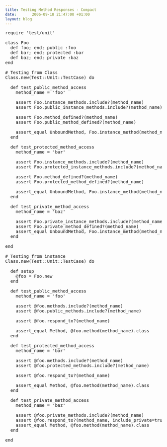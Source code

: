 ```yaml
---
title: Testing Method Responses - Compact
date:       2006-09-18 21:47:00 +01:00
layout: blog
---
```

<pre class="code ruby">
require 'test/unit'

class Foo
  def foo; end; public :foo
  def bar; end; protected :bar
  def baz; end; private :baz
end

# Testing from Class
Class.new(Test::Unit::TestCase) do

  def test_public_method_access
    method_name = 'foo'

    assert Foo.instance_methods.include?(method_name)
    assert Foo.public_instance_methods.include?(method_name)

    assert Foo.method_defined?(method_name)
    assert Foo.public_method_defined?(method_name)

    assert_equal UnboundMethod, Foo.instance_method(method_name).class
  end

  def test_protected_method_access
    method_name = 'bar'

    assert Foo.instance_methods.include?(method_name)
    assert Foo.protected_instance_methods.include?(method_name)

    assert Foo.method_defined?(method_name)
    assert Foo.protected_method_defined?(method_name)

    assert_equal UnboundMethod, Foo.instance_method(method_name).class
  end

  def test_private_method_access
    method_name = 'baz'

    assert Foo.private_instance_methods.include?(method_name)
    assert Foo.private_method_defined?(method_name)
    assert_equal UnboundMethod, Foo.instance_method(method_name).class
  end

end

# Testing from instance
Class.new(Test::Unit::TestCase) do

  def setup
    @foo = Foo.new
  end

  def test_public_method_access
    method_name = 'foo'

    assert @foo.methods.include?(method_name)
    assert @foo.public_methods.include?(method_name)

    assert @foo.respond_to?(method_name)

    assert_equal Method, @foo.method(method_name).class
  end

  def test_protected_method_access
    method_name = 'bar'

    assert @foo.methods.include?(method_name)
    assert @foo.protected_methods.include?(method_name)

    assert @foo.respond_to?(method_name)

    assert_equal Method, @foo.method(method_name).class
  end

  def test_private_method_access
    method_name = 'baz'

    assert @foo.private_methods.include?(method_name)
    assert @foo.respond_to?(method_name, include_private=true)
    assert_equal Method, @foo.method(method_name).class
  end

end
</pre>
